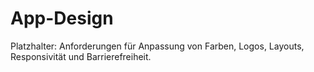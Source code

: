 # App-Design

Platzhalter: Anforderungen für Anpassung von Farben, Logos, Layouts, Responsivität und Barrierefreiheit.
